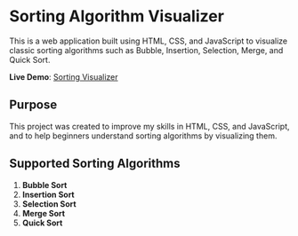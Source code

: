 # Sorting Algorithm Visualizer

This is a web application built using HTML, CSS, and JavaScript to visualize classic sorting algorithms such as Bubble, Insertion, Selection, Merge, and Quick Sort.

**Live Demo**: [Sorting Visualizer](https://sorting-visualizer-gh3r.onrender.com)

## Purpose

This project was created to improve my skills in HTML, CSS, and JavaScript, and to help beginners understand sorting algorithms by visualizing them.

## Supported Sorting Algorithms

1. **Bubble Sort**
2. **Insertion Sort**
3. **Selection Sort**
4. **Merge Sort**
5. **Quick Sort**

